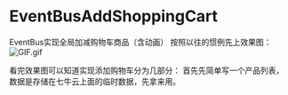 # EventBusAddShoppingCart
EventBus实现全局加减购物车商品（含动画）
按照以往的惯例先上效果图：
![GIF.gif](http://upload-images.jianshu.io/upload_images/3989735-0d42c254861f2f81.gif?imageMogr2/auto-orient/strip%7CimageView2/2/w/1240)

看完效果图可以知道实现添加购物车分为几部分：
首先先简单写一个产品列表，数据是存储在七牛云上面的临时数据，先拿来用。

